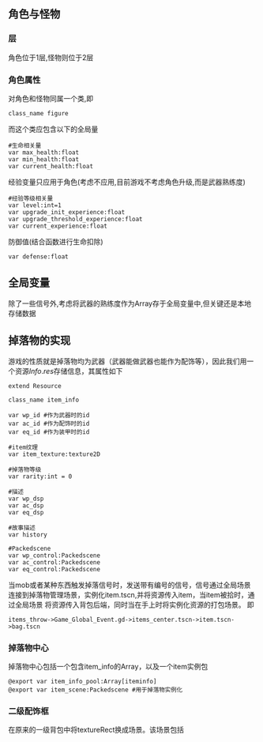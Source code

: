 ## 角色与怪物
### 层
角色位于1层,怪物则位于2层
### 角色属性
对角色和怪物同属一个类,即
```
class_name figure
```
而这个类应包含以下的全局量
```
#生命相关量
var max_health:float
var min_health:float
var current_health:float
``` 
经验变量只应用于角色(考虑不应用,目前游戏不考虑角色升级,而是武器熟练度)
```
#经验等级相关量
var level:int=1
var upgrade_init_experience:float
var upgrade_threshold_experience:float
var current_experience:float
```
防御值(结合函数进行生命扣除)
```
var defense:float
```

## 全局变量
除了一些信号外,考虑将武器的熟练度作为Array存于全局变量中,但关键还是本地存储数据

## 掉落物的实现
游戏的性质就是掉落物均为武器（武器能做武器也能作为配饰等），因此我们用一个资源$Info.res$存储信息，其属性如下
```
extend Resource

class_name item_info

var wp_id #作为武器时的id
var ac_id #作为配饰时的id
var eq_id #作为装甲时的id

#item纹理
var item_texture:texture2D

#掉落物等级
var rarity:int = 0

#描述
var wp_dsp 
var ac_dsp
var eq_dsp

#故事描述
var history

#Packedscene
var wp_control:Packedscene
var ac_control:Packedscene
var eq_control:Packedscene
```
当mob或者某种东西触发掉落信号时，发送带有编号的信号，信号通过全局场景连接到掉落物管理场景，实例化item.tscn,并将资源传入item，当item被拾时，通过全局场景        将资源传入背包后端，同时当在手上时将实例化资源的打包场景。
即
```
items_throw->Game_Global_Event.gd->items_center.tscn->item.tscn->bag.tscn
```
### 掉落物中心
掉落物中心包括一个包含item_info的Array，以及一个item实例包
```
@export var item_info_pool:Array[iteminfo]
@export var item_scene:Packedscene #用于掉落物实例化 
```
### 二级配饰框
在原来的一级背包中将textureRect换成场景。该场景包括
<!--stackedit_data:
eyJoaXN0b3J5IjpbNzMwOTkzMjY4LDQ1NzE0NTM5MiwtMzUxNT
A1NjI3LDEwODY0MzQ4MCwtMTczNTU4ODgxOF19
-->
